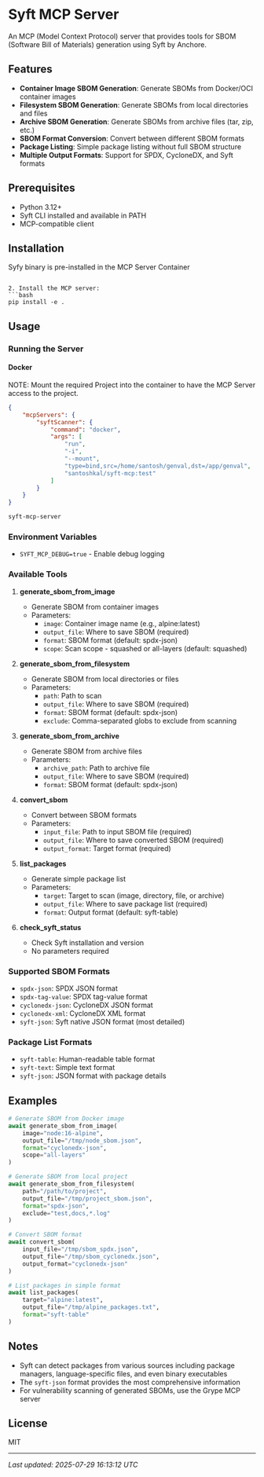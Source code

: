 # Syft MCP Server

An MCP (Model Context Protocol) server that provides tools for SBOM (Software Bill of Materials) generation using Syft by Anchore.

## Features

- **Container Image SBOM Generation**: Generate SBOMs from Docker/OCI container images
- **Filesystem SBOM Generation**: Generate SBOMs from local directories and files
- **Archive SBOM Generation**: Generate SBOMs from archive files (tar, zip, etc.)
- **SBOM Format Conversion**: Convert between different SBOM formats
- **Package Listing**: Simple package listing without full SBOM structure
- **Multiple Output Formats**: Support for SPDX, CycloneDX, and Syft formats

## Prerequisites

- Python 3.12+
- Syft CLI installed and available in PATH
- MCP-compatible client

## Installation

Syfy binary is pre-installed in the MCP Server Container
   ```

2. Install the MCP server:
   ```bash
   pip install -e .
   ```

## Usage

### Running the Server

#### Docker
NOTE: Mount the required Project into the container to have the MCP Server access to the project.

```json
{
    "mcpServers": {
        "syftScanner": {
            "command": "docker",
            "args": [
                "run",
                "-i",
                "--mount",
                "type=bind,src=/home/santosh/genval,dst=/app/genval",
                "santoshkal/syft-mcp:test"
            ]
        }
    }
}
```


```bash
syft-mcp-server
```

### Environment Variables

- `SYFT_MCP_DEBUG=true` - Enable debug logging

### Available Tools

1. **generate_sbom_from_image**
   - Generate SBOM from container images
   - Parameters:
     - `image`: Container image name (e.g., alpine:latest)
     - `output_file`: Where to save SBOM (required)
     - `format`: SBOM format (default: spdx-json)
     - `scope`: Scan scope - squashed or all-layers (default: squashed)

2. **generate_sbom_from_filesystem**
   - Generate SBOM from local directories or files
   - Parameters:
     - `path`: Path to scan
     - `output_file`: Where to save SBOM (required)
     - `format`: SBOM format (default: spdx-json)
     - `exclude`: Comma-separated globs to exclude from scanning

3. **generate_sbom_from_archive**
   - Generate SBOM from archive files
   - Parameters:
     - `archive_path`: Path to archive file
     - `output_file`: Where to save SBOM (required)
     - `format`: SBOM format (default: spdx-json)

4. **convert_sbom**
   - Convert between SBOM formats
   - Parameters:
     - `input_file`: Path to input SBOM file (required)
     - `output_file`: Where to save converted SBOM (required)
     - `output_format`: Target format (required)

5. **list_packages**
   - Generate simple package list
   - Parameters:
     - `target`: Target to scan (image, directory, file, or archive)
     - `output_file`: Where to save package list (required)
     - `format`: Output format (default: syft-table)

6. **check_syft_status**
   - Check Syft installation and version
   - No parameters required

### Supported SBOM Formats

- `spdx-json`: SPDX JSON format
- `spdx-tag-value`: SPDX tag-value format
- `cyclonedx-json`: CycloneDX JSON format
- `cyclonedx-xml`: CycloneDX XML format
- `syft-json`: Syft native JSON format (most detailed)

### Package List Formats

- `syft-table`: Human-readable table format
- `syft-text`: Simple text format
- `syft-json`: JSON format with package details

## Examples

```python
# Generate SBOM from Docker image
await generate_sbom_from_image(
    image="node:16-alpine",
    output_file="/tmp/node_sbom.json",
    format="cyclonedx-json",
    scope="all-layers"
)

# Generate SBOM from local project
await generate_sbom_from_filesystem(
    path="/path/to/project",
    output_file="/tmp/project_sbom.json",
    format="spdx-json",
    exclude="test,docs,*.log"
)

# Convert SBOM format
await convert_sbom(
    input_file="/tmp/sbom_spdx.json",
    output_file="/tmp/sbom_cyclonedx.json",
    output_format="cyclonedx-json"
)

# List packages in simple format
await list_packages(
    target="alpine:latest",
    output_file="/tmp/alpine_packages.txt",
    format="syft-table"
)
```

## Notes

- Syft can detect packages from various sources including package managers, language-specific files, and even binary executables
- The `syft-json` format provides the most comprehensive information
- For vulnerability scanning of generated SBOMs, use the Grype MCP server

## License

MIT

---
*Last updated: 2025-07-29 16:13:12 UTC*
